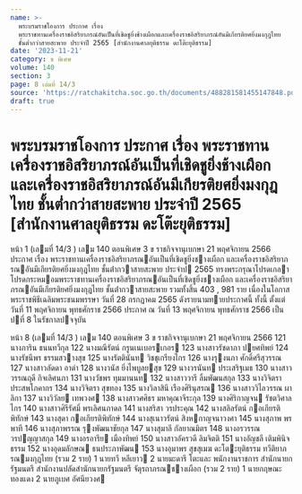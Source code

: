 ```yaml
---
name: >-
  พระบรมราชโองการ ประกาศ เรื่อง
  พระราชทานเครื่องราชอิสริยาภรณ์อันเป็นที่เชิดชูยิ่งช้างเผือกและเครื่องราชอิสริยาภรณ์อันมีเกียรติยศยิ่งมงกุฎไทย
  ชั้นต่ำกว่าสายสะพาย ประจำปี 2565 [สำนักงานศาลยุติธรรม ดะโต๊ะยุติธรรม]
date: '2023-11-21'
category: ข พิเศษ
volume: 140
section: 3
page: 8 เล่มที่ 14/3
source: 'https://ratchakitcha.soc.go.th/documents/488281581455147848.pdf'
draft: true
---
```


# พระบรมราชโองการ ประกาศ เรื่อง พระราชทานเครื่องราชอิสริยาภรณ์อันเป็นที่เชิดชูยิ่งช้างเผือกและเครื่องราชอิสริยาภรณ์อันมีเกียรติยศยิ่งมงกุฎไทย ชั้นต่ำกว่าสายสะพาย ประจำปี 2565 [สำนักงานศาลยุติธรรม ดะโต๊ะยุติธรรม]

หน้า 1 (เลมที่ 14/3 ) เลม 140 ตอนพิเศษ 3 ข ราชกิจจานุเบกษา 21 พฤศจิกายน 2566 ประกาศ เรื่อง พระราชทานเครื่องราชอิสริยาภรณอันเป็นที่เชิดชูยิ่งชางเผือก และเครื่องราชอิสริยาภรณอันมีเกียรติยศยิ่งมงกุฎไทย ชั้นต่ํากวาสายสะพาย ประจําป 2565 ทรงพระกรุณาโปรดเกลาโปรดกระหมอมพระราชทานเครื่องราชอิสริยาภรณอันเป็นที่เชิดชูยิ่งชางเผือก และเครื่องราชอิสริยาภรณอันมีเกียรติยศยิ่งมงกุฎไทย ชั้นต่ํากวาสายสะพาย รวมทั้งสิ้น 403 , 981 ราย เนื่องในโอกาสพระราชพิธีเฉลิมพระชนมพรรษา วันที่ 28 กรกฎาคม 2565 ดังรายนามทายประกาศนี้ ทั้งนี้ ตั้งแต่วันที่ 11 พฤศจิกายน พุทธศักราช 2566 ประกาศ ณ วันที่ 13 พฤศจิกายน พุทธศักราช 2566 เป็นปที่ 8 ในรัชกาลปจจุบัน

หน้า 8 (เลมที่ 14/3 ) เลม 140 ตอนพิเศษ 3 ข ราชกิจจานุเบกษา 21 พฤศจิกายน 2566 121 นางภาริน ธนนทวีกุล 122 นางมณีรัตน์ กรูนเนเบอรเกอร 123 นางสาวรัชดาภา ปยศทิพย์ 124 นางรัชนีพร ธรรมสวางสุข 125 นางรัตตินันท วิชชุเกรียงไกร 126 นางรุงนภา ศักดิ์ศรีสุวรรณ 127 นางสาวลัดดา อาดํา 128 นางวนัส ยิ่งไพบูลยสุข 129 นางวรนันท ประเสริฐเมธ 130 นางสาววรรณฤดี กิจเลิศนภา 131 นางวัชพร ทุมมานนท 132 นางสาววารี ลิ้มพัฒนสกุล 133 นางวิจิตรา ประสพโภคากร 134 นางวิจิตรา สุขทอง 135 นางวิลาสินี เรืองศิรินุสรณ 136 นางสาววิไลวรรณ ผาลิกา 137 นางวิวัลย เทพวงศ 138 นางสาวศศิธร มหาคุณาจีระกุล 139 นางศิริกาญจน รัชตวิศาลไกร 140 นางสาวศิรีรัศมิ์ พรเลิศนภาดล 141 นางสริสา วรประคุณ 142 นางสลิลรัตน์ กอเกียรติพิทักษ์ 143 นางสุดา กอเกียรติพิทักษ์ 144 นางสุเนาวรัตน์ สิงหกาญจนาวงศา 145 นางสุภาพ พรพาที 146 นางสุภาพรรณ รุงพัฒนาชัยกุล 147 นางสุมาลี กัลยาณมิตร 148 นางอรวรรณ วรปญญาสกุล 149 นางอรอารีย เมืองทิพย์ 150 นางสาวอัครวดี ลิมจิตติ 151 นางอัญชลี เติมพินิจธรรม 152 นางอุดมลักษณ ธนประภาพัฒน 153 นางอุมาพร สุขสุเมฆ ดะโตะยุติธรรม ทวีติยาภรณมงกุฎไทย (รวม 2 ราย) 1 นายทวี หลีเยาว 2 นายมะดารี โตะและ พนักงานราชการ สํานักนายกรัฐมนตรี สํานักงานปลัดสํานักนายกรัฐมนตรี จัตุรถาภรณชางเผือก (รวม 2 ราย) 1 นายกฤษณะ ทองแดง 2 นายภูเบศ อัศนียวงศ
